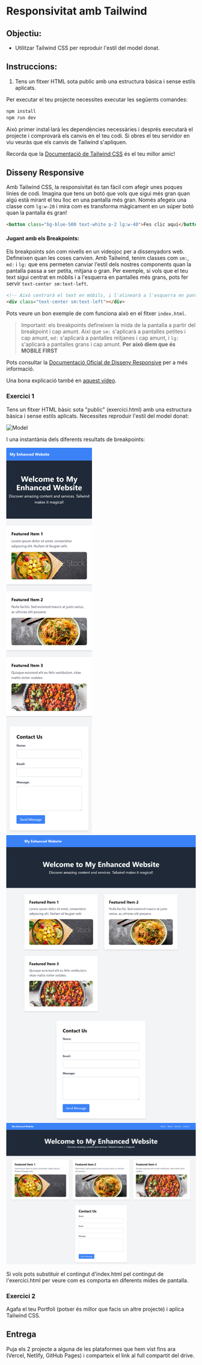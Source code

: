 # Responsivitat amb Tailwind

## Objectiu:

- Utilitzar Tailwind CSS per reproduir l'estil del model donat.

## Instruccions:

1. Tens un fitxer HTML sota public amb una estructura bàsica i sense estils aplicats.

Per executar el teu projecte necessites executar les següents comandes:

```bash
npm install
npm run dev
```

Això primer instal·larà les dependències necessàries i després executarà el projecte i comprovarà els canvis en el teu codi. Si obres el teu servidor en viu veuràs que els canvis de Tailwind s'apliquen.

Recorda que la [Documentació de Tailwind CSS](https://tailwindcss.com/docs/flex) és el teu millor amic!

## Disseny Responsive

Amb Tailwind CSS, la responsivitat és tan fàcil com afegir unes poques línies de codi. Imagina que tens un botó que vols que sigui més gran quan algú està mirant el teu lloc en una pantalla més gran. Només afegeix una classe com `lg:w-20` i mira com es transforma màgicament en un súper botó quan la pantalla és gran!

```html
<button class="bg-blue-500 text-white p-2 lg:w-40">Fes clic aquí</button>
```

#### Jugant amb els Breakpoints:

Els breakpoints són com nivells en un videojoc per a dissenyadors web. Defineixen quan les coses canvien. Amb Tailwind, tenim classes com `sm:`, `md:` i `lg:` que ens permeten canviar l'estil dels nostres components quan la pantalla passa a ser petita, mitjana o gran. Per exemple, si vols que el teu text sigui centrat en mòbils i a l'esquerra en pantalles més grans, pots fer servir `text-center sm:text-left`.

```html
<!-- Això centrarà el text en mòbils, i l'alinearà a l'esquerra en pantalles de 640px i més amples -->
<div class="text-center sm:text-left"></div>
```

Pots veure un bon exemple de com funciona això en el fitxer `index.html`.

> Important: els breakpoints defineixen la mida de la pantalla a partir del breakpoint i cap amunt. Així que `sm:` s'aplicarà a pantalles petites i cap amunt, `md:` s'aplicarà a pantalles mitjanes i cap amunt, i `lg:` s'aplicarà a pantalles grans i cap amunt. **Per això diem que és MOBILE FIRST**

Pots consultar la [Documentació Oficial de Disseny Responsive](https://tailwindcss.com/docs/responsive-design#overview) per a més informació.

Una bona explicació també en [aquest vídeo](https://www.youtube.com/watch?v=VYFjvMfVv2o&ab_channel=NetNinja).

### Exercici 1

Tens un fitxer HTML bàsic sota "public" (exercici.html) amb una estructura bàsica i sense estils aplicats. Necessites reproduir l'estil del model donat:

![Model](/assets/Demo_Responsive_Tailwind.gif)

I una instantània dels diferents resultats de breakpoints:

![Model](/assets/completa_petita.png)
![Model](/assets/completa_mitjana.png)
![Model](/assets/completa_gran.png)


Si vols pots substituir el contingut d'index.html pel contingut de l'exercici.html per veure com es comporta en diferents mides de pantalla.

### Exercici 2

Agafa el teu Portfoli (potser és millor que facis un altre projecte) i aplica Tailwind CSS.

## Entrega

Puja els 2 projecte a alguna de les plataformes que hem vist fins ara (Vercel, Netlify, GitHub Pages) i comparteix el link al full compartit del drive. 

